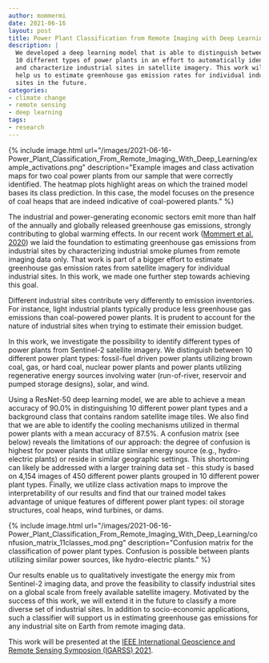 ```yaml
---
author: mommermi
date: 2021-06-16
layout: post
title: Power Plant Classification from Remote Imaging with Deep Learning
description: |
  We developed a deep learning model that is able to distinguish between
  10 different types of power plants in an effort to automatically identify
  and characterize industrial sites in satellite imagery. This work will
  help us to estimate greenhouse gas emission rates for individual industrial
  sites in the future.
categories:
- climate change
- remote sensing 
- deep learning
tags:
- research
---
```


{% include image.html
url="/images/2021-06-16-Power_Plant_Classification_From_Remote_Imaging_With_Deep_Learning/example_activations.png"
description="Example images and class activation maps for two coal
power plants from our sample that were correctly identified. The
heatmap plots highlight areas on which the trained model bases its
class prediction. In this case, the model focuses on the presence of
coal heaps that are indeed indicative of coal-powered plants." %}

The
industrial and power-generating economic sectors emit more than half
of the annually and globally released greenhouse gas emissions,
strongly contributing to global warming effects. In our recent work
([Mommert et
al. 2020](https://mommermi.github.io/climate%20change/deep%20learning/2020/12/07/Characterization_of_Industrial_Smoke_Plumes_from_Remote_Sensing_Data.html))
we laid the foundation to estimating greenhouse gas emissions from
industrial sites by characterizing industrial smoke plumes from remote
imaging data only. That work is part of a bigger effort to estimate
greenhouse gas emission rates from satellite imagery for individual
industrial sites.  In this work, we made one further step towards
achieving this goal.

Different industrial sites contribute very differently to emission
inventories. For instance, light industrial plants typically produce less
greenhouse gas emissions than coal-powered power plants. It
is prudent to account for the nature of industrial sites when trying
to estimate their emission budget.

In this work, we investigate the possibility to identify different
types of power plants from Sentinel-2 satellite imagery.  We
distinguish between 10 different power plant types: fossil-fuel driven
power plants utilizing brown coal, gas, or hard coal, nuclear power
plants and power plants utilizing regenerative energy sources
involving water (run-of-river, reservoir and pumped storage designs),
solar, and wind.

Using a ResNet-50 deep learning model, we are able to achieve a mean
accuracy of 90.0% in distinguishing 10 different power plant types and
a background class that contains random satellite image tiles. We also
find that we are able to identify the cooling mechanisms utilized in
thermal power plants with a mean accuracy of 87.5%.  A confusion
matrix (see below) reveals the limitations of our approach: the degree
of confusion is highest for power plants that utilize similar energy
source (e.g., hydro-electric plants) or reside in similar geographic
settings. This shortcoming can likely be addressed with a larger
training data set - this study is based on 4,154 images of 450
different power plants grouped in 10 different power plant types.
Finally, we utilize class activation maps to improve the
interpretability of our results and find that our trained model takes
advantage of unique features of different power plant types: oil
storage structures, coal heaps, wind turbines, or dams.

{% include image.html
url="/images/2021-06-16-Power_Plant_Classification_From_Remote_Imaging_With_Deep_Learning/confusion_matrix_11classes_mod.png"
description="Confusion matrix for the classification of power plant types. Confusion is possible between plants utilizing similar power sources, like hydro-electric plants." %}

Our results enable us to qualitatively investigate the energy mix from
Sentinel-2 imaging data, and prove the feasibility to classify
industrial sites on a global scale from freely available satellite
imagery. Motivated by the success of this work, we will extend it in
the future to classify a more diverse set of industrial sites. In
addition to socio-economic applications, such a classifier will
support us in estimating greenhouse gas emissions for any industrial
site on Earth from remote imaging data.


This work will be presented at the [IEEE International Geoscience and
Remote Sensing Symposion (IGARSS) 2021](https://igarss2021.com/).